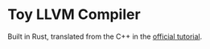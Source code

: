 # Toy LLVM Compiler

Built in Rust, translated from the C++ in the [official tutorial](http://llvm.org/docs/tutorial).
